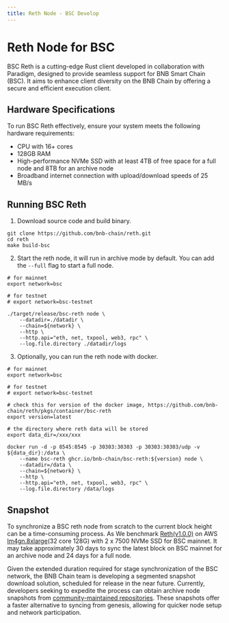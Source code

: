 ```yaml
---
title: Reth Node - BSC Develop
---
```


# Reth Node for BSC

BSC Reth is a cutting-edge Rust client developed in collaboration with Paradigm, designed to provide seamless support for BNB Smart Chain (BSC). It aims to enhance client diversity on the BNB Chain by offering a secure and efficient execution client.

## Hardware Specifications

To run BSC Reth effectively, ensure your system meets the following hardware requirements:

* CPU with 16+ cores
* 128GB RAM
* High-performance NVMe SSD with at least 4TB of free space for a full node and 8TB for an archive node
* Broadband internet connection with upload/download speeds of 25 MB/s

## Running BSC Reth

1. Download source code and build binary.
```shell
git clone https://github.com/bnb-chain/reth.git
cd reth
make build-bsc
```

2. Start the reth node, it will run in archive mode by default. You can add the `--full` flag to start a full node.
```shell
# for mainnet
export network=bsc

# for testnet
# export network=bsc-testnet

./target/release/bsc-reth node \
    --datadir=./datadir \
    --chain=${network} \
    --http \
    --http.api="eth, net, txpool, web3, rpc" \
    --log.file.directory ./datadir/logs
```

3. Optionally, you can run the reth node with docker.
```shell
# for mainnet
export network=bsc

# for testnet
# export network=bsc-testnet

# check this for version of the docker image, https://github.com/bnb-chain/reth/pkgs/container/bsc-reth
export version=latest

# the directory where reth data will be stored
export data_dir=/xxx/xxx

docker run -d -p 8545:8545 -p 30303:30303 -p 30303:30303/udp -v ${data_dir}:/data \
    --name bsc-reth ghcr.io/bnb-chain/bsc-reth:${version} node \
    --datadir=/data \
    --chain=${network} \
    --http \
    --http.api="eth, net, txpool, web3, rpc" \
    --log.file.directory /data/logs
```

## Snapshot

To synchronize a BSC reth node from scratch to the current block height can be a time-consuming process.
As We benchmark [Reth(v1.0.0)](https://github.com/bnb-chain/reth/releases/tag/v1.0.0) on AWS [lm4gn.8xlarge](https://instances.vantage.sh/aws/ec2/im4gn.8xlarge)(32 core 128G) with 2 x 7500 NVMe SSD for BSC mainnet.
It may take approximately 30 days to sync the latest block on BSC mainnet for an archive node and 24 days for a full node.

Given the extended duration required for stage synchronization of the BSC network, the BNB Chain team is developing a segmented snapshot download solution, scheduled for release in the near future.
Currently, developers seeking to expedite the process can obtain archive node snapshots from [community-maintained repositories](https://github.com/fuzzland/snapshots).
These snapshots offer a faster alternative to syncing from genesis, allowing for quicker node setup and network participation.
